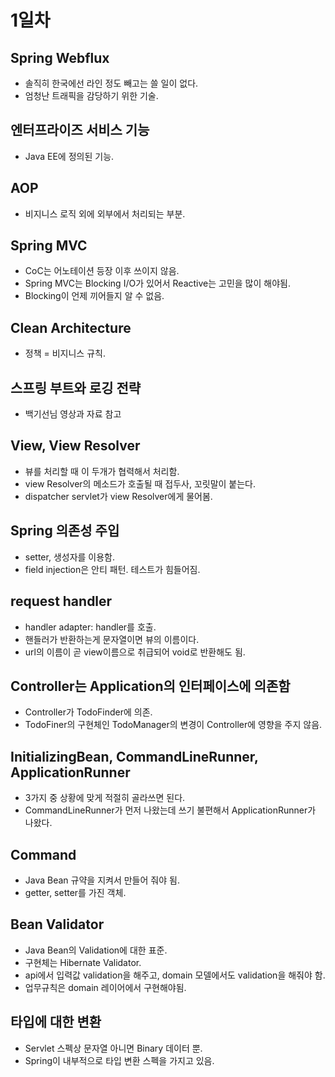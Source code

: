 # 1일차

## Spring Webflux

- 솔직히 한국에선 라인 정도 빼고는 쓸 일이 없다.
- 엄청난 트래픽을 감당하기 위한 기술.

## 엔터프라이즈 서비스 기능

- Java EE에 정의된 기능.

## AOP

- 비지니스 로직 외에 외부에서 처리되는 부분.

## Spring MVC

- CoC는 어노테이션 등장 이후 쓰이지 않음.
- Spring MVC는 Blocking I/O가 있어서 Reactive는 고민을 많이 해야됨.
- Blocking이 언제 끼어들지 알 수 없음.

## Clean Architecture

- 정책 = 비지니스 규칙.

## 스프링 부트와 로깅 전략

- 백기선님 영상과 자료 참고

## View, View Resolver

- 뷰를 처리할 때 이 두개가 협력해서 처리함.
- view Resolver의 메소드가 호출될 때 접두사, 꼬릿말이 붙는다.
- dispatcher servlet가 view Resolver에게 물어봄.

## Spring 의존성 주입

- setter, 생성자를 이용함.
- field injection은 안티 패턴. 테스트가 힘들어짐.

## request handler

- handler adapter: handler를 호출.
- 핸들러가 반환하는게 문자열이면 뷰의 이름이다.
- url의 이름이 곧 view이름으로 취급되어 void로 반환해도 됨.

## Controller는 Application의 인터페이스에 의존함

- Controller가 TodoFinder에 의존.
- TodoFiner의 구현체인 TodoManager의 변경이 Controller에 영향을 주지 않음.

## InitializingBean, CommandLineRunner, ApplicationRunner

- 3가지 중 상황에 맞게 적절히 골라쓰면 된다.
- CommandLineRunner가 먼저 나왔는데 쓰기 불편해서 ApplicationRunner가 나왔다.

## Command

- Java Bean 규약을 지켜서 만들어 줘야 됨.
- getter, setter를 가진 객체.

## Bean Validator

- Java Bean의 Validation에 대한 표준.
- 구현체는 Hibernate Validator.
- api에서 입력값 validation을 해주고, domain 모델에서도 validation을 해줘야 함.
- 업무규칙은 domain 레이어에서 구현해야됨.

## 타입에 대한 변환

- Servlet 스펙상 문자열 아니면 Binary 데이터 뿐.
- Spring이 내부적으로 타입 변환 스펙을 가지고 있음.
